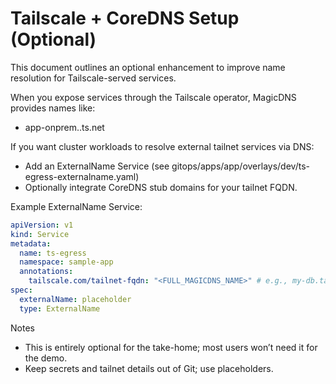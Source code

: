 # Tailscale + CoreDNS Setup (Optional)

This document outlines an optional enhancement to improve name resolution for Tailscale-served services.

When you expose services through the Tailscale operator, MagicDNS provides names like:
- app-onprem.<tailnet>.ts.net

If you want cluster workloads to resolve external tailnet services via DNS:
- Add an ExternalName Service (see gitops/apps/app/overlays/dev/ts-egress-externalname.yaml)
- Optionally integrate CoreDNS stub domains for your tailnet FQDN.

Example ExternalName Service:
```yaml
apiVersion: v1
kind: Service
metadata:
  name: ts-egress
  namespace: sample-app
  annotations:
    tailscale.com/tailnet-fqdn: "<FULL_MAGICDNS_NAME>" # e.g., my-db.tail1234.ts.net
spec:
  externalName: placeholder
  type: ExternalName
```

Notes
- This is entirely optional for the take-home; most users won’t need it for the demo.
- Keep secrets and tailnet details out of Git; use placeholders.
